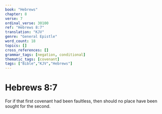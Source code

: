```yaml
---
book: "Hebrews"
chapter: 8
verse: 7
ordinal_verse: 30100
ref: "Hebrews 8:7"
translation: "KJV"
genre: "General Epistle"
word_count: 18
topics: []
cross_references: []
grammar_tags: [negation, conditional]
thematic_tags: [covenant]
tags: ["Bible","KJV","Hebrews"]
---
```


# Hebrews 8:7

For if that first covenant had been faultless, then should no place have been sought for the second.
